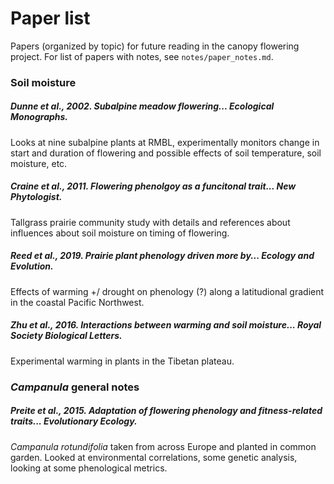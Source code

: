 # Paper list

Papers (organized by topic) for future reading in the canopy flowering project. For list of papers with notes, see `notes/paper_notes.md`.

### Soil moisture

##### Dunne et al., 2002. Subalpine meadow flowering... Ecological Monographs.

Looks at nine subalpine plants at RMBL, experimentally monitors change in start and duration of flowering and possible effects of soil temperature, soil moisture, etc.

##### Craine et al., 2011. Flowering phenolgoy as a funcitonal trait... New Phytologist.

Tallgrass prairie community study with details and references about influences about soil moisture on timing of flowering.

##### Reed et al., 2019. Prairie plant phenology driven more by... Ecology and Evolution.

Effects of warming +/ drought on phenology (?) along a latitudional gradient in the coastal Pacific Northwest.

##### Zhu et al., 2016. Interactions between warming and soil moisture... Royal Society Biological Letters.

Experimental warming in plants in the Tibetan plateau.

### *Campanula* general notes

##### Preite et al., 2015. Adaptation of flowering phenology and fitness-related traits... Evolutionary Ecology.

*Campanula rotundifolia* taken from across Europe and planted in common garden. Looked at environmental correlations, some genetic analysis, looking at some phenological metrics.
